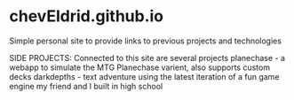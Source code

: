 # chevEldrid.github.io
Simple personal site to provide links to previous projects and technologies

SIDE PROJECTS:
Connected to this site are several projects
    planechase - a webapp to simulate the MTG Planechase varient, also supports custom decks
    darkdepths - text adventure using the latest iteration of a fun game engine my friend and I built in high school